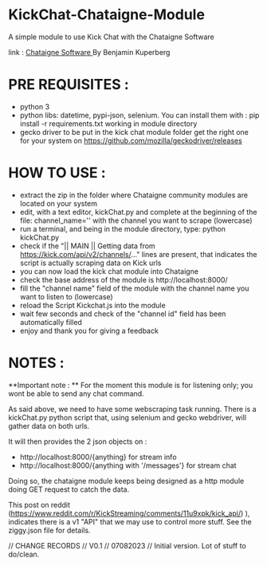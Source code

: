 # KickChat-Chataigne-Module
A simple module to use Kick Chat with the Chataigne Software

link :  <a href="http://benjamin.kuperberg.fr/chataigne/en" target="_blank">Chataigne Software </a> By Benjamin Kuperberg

# PRE REQUISITES : 
  - python 3
  - python libs: datetime, pypi-json, selenium. You can install them with : pip install -r requirements.txt  working in module directory
  - gecko driver to be put in the kick chat module folder get the right one for your system on https://github.com/mozilla/geckodriver/releases 
  
 # HOW TO USE :
   - extract the zip in the folder where Chataigne community modules are located on your system
   - edit, with a text editor, kickChat.py and complete at the beginning of the file:  channel_name='' with the channel you want to scrape (lowercase)
   - run a terminal, and being in the module directory, type: python kickChat.py
   - check if the "|| MAIN ||  Getting data from https://kick.com/api/v2/channels/..." lines are present, that indicates the script is actually scraping data on Kick urls
   - you can now load the kick chat module into Chataigne
   - check the base address of the module is http://localhost:8000/
   - fill the "channel name" field of the module with the channel name you want to listen to (lowercase)
   - reload the Script Kickchat.js into the module
   - wait few seconds and check of the "channel id" field has been automatically filled
   - enjoy and thank you for giving a feedback

# NOTES :
**Important note : ** For the moment this module is for listening only; you wont be able to send any chat command.

As said above, we need to have some webscraping task running.
There is a kickChat.py python script that, using selenium and gecko webdriver, will gather data on both urls.

It will then provides the 2 json objects on :
  -  http://localhost:8000/{anything}                    for stream info
  -  http://localhost:8000/{anything with '/messages'} for stream chat 

Doing so, the chataigne module keeps being designed as a http module doing GET request to catch the data.

This post on reddit (https://www.reddit.com/r/KickStreaming/comments/11u9xpk/kick_api/) ), indicates there is a v1 "API" that we may use to control more stuff.
See the ziggy.json file for details.

// CHANGE RECORDS //
V0.1    // 07082023 // Initial version. Lot of stuff to do/clean.



